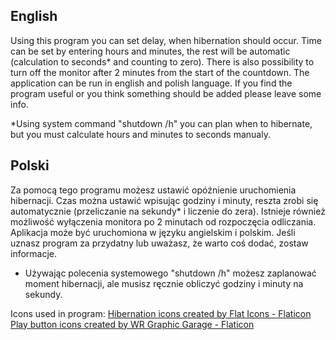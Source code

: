 <h2>English</h2>
Using this program you can set delay, when hibernation should occur. Time can be set by entering hours and minutes, the rest will be automatic (calculation to seconds* and counting to zero).
There is also possibility to turn off the monitor after 2 minutes from the start of the countdown.
The application can be run in english and polish language.
If you find the program useful or you think something should be added please leave some info.

*Using system command "shutdown /h" you can plan when to hibernate, but you must calculate hours and minutes to seconds manualy.



<h2>Polski</h2>
Za pomocą tego programu możesz ustawić opóźnienie uruchomienia hibernacji. Czas można ustawić wpisując godziny i minuty, reszta zrobi się automatycznie (przeliczanie na sekundy* i liczenie do zera).
Istnieje również możliwość wyłączenia monitora po 2 minutach od rozpoczęcia odliczania.
Aplikacja może być uruchomiona w języku angielskim i polskim.
Jeśli uznasz program za przydatny lub uważasz, że warto coś dodać, zostaw informacje.

* Używając polecenia systemowego "shutdown /h" możesz zaplanować moment hibernacji, ale musisz ręcznie obliczyć godziny i minuty na sekundy.




Icons used in program: <a href="https://www.flaticon.com/free-icons/hibernation" title="hibernation icons">Hibernation icons created by Flat Icons - Flaticon</a>
<a href="https://www.flaticon.com/free-icons/play-button" title="play button icons">Play button icons created by WR Graphic Garage - Flaticon</a>
